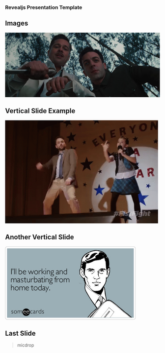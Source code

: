 ### Revealjs Presentation Template



## Images

![](img/example-image3.png)


## Vertical Slide Example

![](img/example-image2.gif)


## Another Vertical Slide

![](img/example-image1.png)



## Last Slide

> micdrop